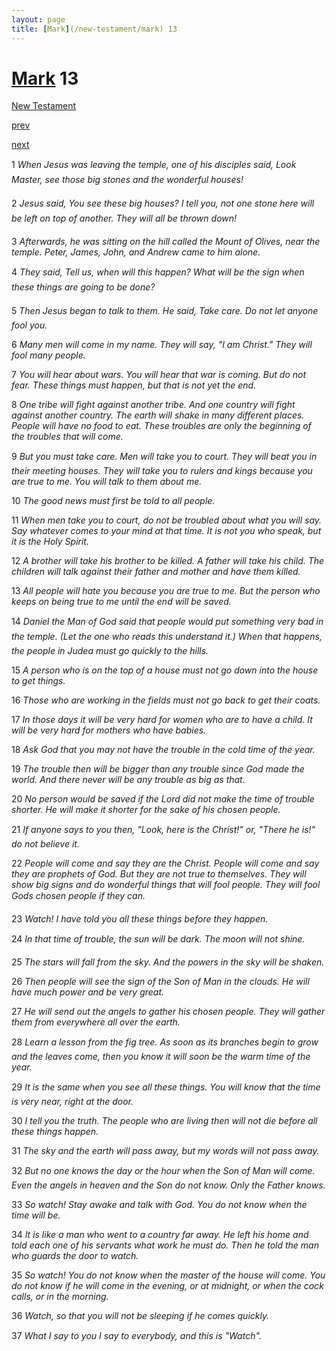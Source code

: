 ```yaml
---
layout: page
title: [Mark](/new-testament/mark) 13
---
```


# [Mark](/new-testament/mark) 13

[New Testament](/new-testament)


[prev](/new-testament/mark/mark-12.html)


[next](/new-testament/mark/mark-14.html)

1 _When Jesus was leaving the temple, one of his disciples said, Look Master, see those big stones and the wonderful houses!_

2 _Jesus said, You see these big houses? I tell you, not one stone here will be left on top of another. They will all be thrown down! _

3 _Afterwards, he was sitting on the hill called the Mount of Olives, near the temple. Peter,  James, John, and Andrew came to him alone._

4 _They said, Tell us, when will this happen? What will be the sign when these things are going to be done?_

5 _Then Jesus began to talk to them. He said, Take care. Do not let anyone fool you._

6 _Many men will come in my name. They will say, "I am Christ." They will fool many people._

7 _You will hear about wars. You will hear that war is coming. But do not fear. These things must happen, but that is not yet the end._

8 _One tribe will fight against another tribe. And one country will fight against another country. The earth will shake in many different places. People will have no food to eat.  These troubles are only the beginning of the troubles that will come._

9 _But you must take care. Men will take you to court. They will beat you in their meeting houses. They will take you to rulers and kings because you are true to me. You will talk to them about me._

10 _The good news must first be told to all people._

11 _When men take you to court, do not be troubled about what you will say. Say whatever comes to your mind at that time. It is not you who speak, but it is the Holy Spirit._

12 _A brother will take his brother to be killed. A father will take his child. The children will talk against their father and mother and have them killed._

13 _All people will hate you because you are true to me. But the person who keeps on being true to me until the end will be saved._

14 _Daniel the Man of God said that people would put something very bad in the temple.  (Let the one who reads this understand it.) When that happens, the people in Judea must go quickly to the hills._

15 _A person who is on the top of a house must not go down into the house to get things._

16 _Those who are working in the fields must not go back to get their coats._

17 _In those days it will be very hard for women who are to have a child. It will be very hard for mothers who have babies._

18 _Ask God that you may not have the trouble in the cold time of the year._

19 _The trouble then will be bigger than any trouble since God made the world. And there never will be any trouble as big as that._

20 _No person would be saved if the Lord did not make the time of trouble shorter. He will make it shorter for the sake of his chosen people._

21 _If anyone says to you then, "Look, here is the Christ!" or, "There he is!" do not believe it._

22 _People will come and say they are the Christ. People will come and say they are prophets of God. But they are not true to themselves. They will show big signs and do wonderful things that will fool people. They will fool Gods chosen people if they can._

23 _Watch! I have told you all these things before they happen._

24 _In that time of trouble, the sun will be dark. The moon will not shine._

25 _The stars will fall from the sky. And the powers in the sky will be shaken._

26 _Then people will see the sign of the Son of Man in the clouds. He will have much power and be very great._

27 _He will send out the angels to gather his chosen people. They will gather them from everywhere all over the earth._

28 _Learn a lesson from the fig tree. As soon as its branches begin to grow and the leaves come, then you know it will soon be the warm time of the year._

29 _It is the same when you see all these things. You will know that the time is very near,  right at the door._

30 _I tell you the truth. The people who are living then will not die before all these things happen._

31 _The sky and the earth will pass away, but my words will not pass away._

32 _But no one knows the day or the hour when the Son of Man will come. Even the angels in heaven and the Son do not know. Only the Father knows._

33 _So watch! Stay awake and talk with God. You do not know when the time will be._

34 _It is like a man who went to a country far away. He left his home and told each one of his servants what work he must do. Then he told the man who guards the door to watch._

35 _So watch! You do not know when the master of the house will come. You do not know if he will come in the evening, or at midnight, or when the cock calls, or in the morning._

36 _Watch, so that you will not be sleeping if he comes quickly._

37 _What I say to you I say to everybody, and this is "Watch"._

